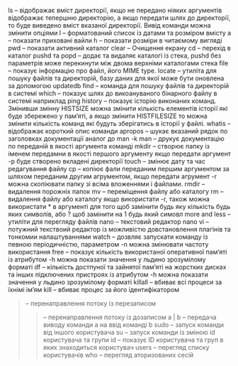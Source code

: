 ls – відображає вміст директорії, якщо не передано ніяких аргументів відображає тепершню директорію, а якщо передати шлях до директорії, то буде виведено вміст вказаної директорії. Вивід команди можна змінити опціями l – форматований список із датами та розміром вмісту a – показати приховані вайли h – показати розміри в читаємому вигляді
pwd – показати активний каталог
clear – Очищення екрану
cd – перехід в каталог
pushd та popd – додає та видаляє каталогі із стека, pushd без параметрів може перекинути між двома верхніми каталогами стека
file – показує інформацію про файл, його MIME type.
locate – утиліта для пошуку файлів та директорій, базу даних для якої може бути оновлена за допомогою updatedb
find – команда для пошуку файлів та директорій в системі
which – показує шлях до викоануваного бінарного файлу в системі наприклад ping
history – показує історію виконаних команд. Змінивши змінну HISTSIZE можна змінити кількість елементів історії які буде збережено у памʼяті, а якщо змінити HISTFILESIZE то можна змінити кількість команд які будуть зберігатись в історії у файлі.
whatis – відображає короткий опис команди
apropos – шукає вказаний рядок по заголовках документації аналог до man -k
man – друкує документацію по переданій в якості аргумента команді
mkdir – створює папку із іменем передамни в якості першого аргументу якщо передати аргумент -p буде створено вкладені директорії
touch – змінює дату та час редагування файлу
cp – копіює фали переданим першим аргументом за шляхом переданим другим агрументом, якщо передати агрумент -r можна скопіювати папку зі всіма вложеннями і файлами.
rmdir – видалення порожніх папок
mv – переміщення файлу або каталогу
rm – видалення файлу або каталогу якщо використати -r, також можна використати * в аргументі для того щоб замінити будь яку кількість будь яких символів, або ? щоб замінити на 1 будь який симовл
more and less – утиліти для перегляду файлів
nano – текстовий редактор nano
vi – потужний текствоий редактор із можливістю довстановлення плагінів та тонкомии налаштуваннями
watch – дозвляє запускати команду із певною періодичністю, параметром -n можна змінювати частоту використання
free – показує кількість використаної оперативної памʼяті із атрибутом -h можна показати значення у льдино зрозумілому форматі
df – кількість достпуної та зайнятої памʼяті на жорстких дисках та інших підключених пристроях із атрибутом -h можна показати значення у льдино зрозумілому форматі
killall – вбиває всі процеси за їхнімі імʼям
kill – вбиває процес за його ідентифікатором
> – перенаправлення потоку із перезаписом
>> – перенаправлення потоку із дозаписом
a | b – передача виводу команди a на ввід команді b
sudo – запуск команди від іншого користувача
su – запуск команди із зміною id користувача та групи
id – показує ID користувача та груп в яких знаходиться користувач
users – перегляд списку користувачів
who – перегляд аторизованих сесій